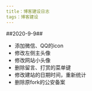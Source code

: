 ```yaml
---
title：博客建设日志  
tags：博客建设
---  
```



##2020-9-9##
+ 添加微信、QQ的icon  
+ 修改左侧主头像  
+ 修改网站小头像
+ 删除留言、打赏的菜单键
+ 修改建站的日期时间，重新统计
+ 删除原fork的公安备案
